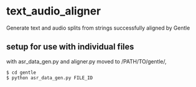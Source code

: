 # text_audio_aligner
Generate text and audio splits from strings successfully aligned by Gentle 

## setup for use with individual files

with asr_data_gen.py and aligner.py moved to /PATH/TO/gentle/,
```
$ cd gentle
$ python asr_data_gen.py FILE_ID
```
